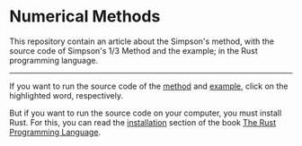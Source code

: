 # Numerical Methods
This repository contain an article about the Simpson's method, with the source code of Simpson's 1/3 Method and the example; in the Rust programming language.

- - -

If you want to run the source code of the [method](https://repl.it/@lindaelizabethelizabeth/MetodosNumericos "Simpson's 1/3 Method") and [example](https://repl.it/@lindaelizabethelizabeth/MetodosNumericosEjemplo "The marsh problem"), click on the highlighted word, respectively.

But if you want to run the source code on your computer, you must install Rust. For this, you can read the [installation](https://doc.rust-lang.org/book/second-edition/ch01-01-installation.html) section of the book [The Rust Programming Language](https://doc.rust-lang.org/book/index.html).
